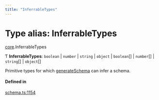 ```yaml
---
title: "InferrableTypes"
---
```

# Type alias: InferrableTypes

[core](../modules/core.md).InferrableTypes

Ƭ **InferrableTypes**: `boolean` \| `number` \| `string` \| `object` \| `boolean`[] \| `number`[] \| `string`[] \| `object`[]

Primitive types for which [generateSchema](../functions/core.generateSchema.md) can infer a schema.

#### Defined in

[schema.ts:1154](https://github.com/coda/packs-sdk/blob/main/schema.ts#L1154)
